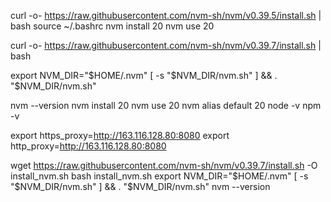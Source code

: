 curl -o- https://raw.githubusercontent.com/nvm-sh/nvm/v0.39.5/install.sh | bash
source ~/.bashrc
nvm install 20
nvm use 20



curl -o- https://raw.githubusercontent.com/nvm-sh/nvm/v0.39.7/install.sh | bash


export NVM_DIR="$HOME/.nvm"
[ -s "$NVM_DIR/nvm.sh" ] && \. "$NVM_DIR/nvm.sh"


nvm --version
nvm install 20
nvm use 20
nvm alias default 20
node -v
npm -v


export https_proxy=http://163.116.128.80:8080
export http_proxy=http://163.116.128.80:8080

wget https://raw.githubusercontent.com/nvm-sh/nvm/v0.39.7/install.sh -O install_nvm.sh
bash install_nvm.sh
export NVM_DIR="$HOME/.nvm"
[ -s "$NVM_DIR/nvm.sh" ] && \. "$NVM_DIR/nvm.sh"
nvm --version

